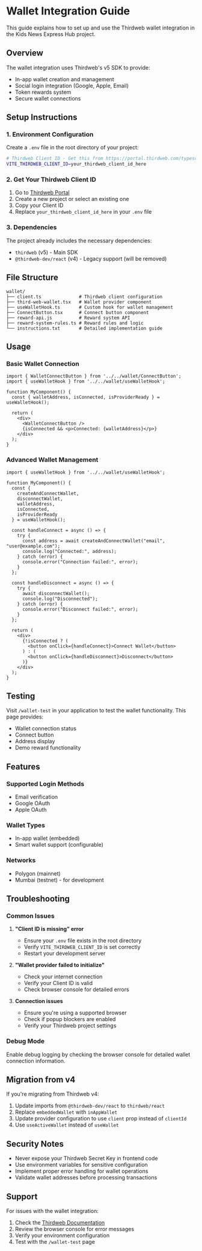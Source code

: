 # Wallet Integration Guide

This guide explains how to set up and use the Thirdweb wallet integration in the Kids News Express Hub project.

## Overview

The wallet integration uses Thirdweb's v5 SDK to provide:
- In-app wallet creation and management
- Social login integration (Google, Apple, Email)
- Token rewards system
- Secure wallet connections

## Setup Instructions

### 1. Environment Configuration

Create a `.env` file in the root directory of your project:

```bash
# Thirdweb Client ID - Get this from https://portal.thirdweb.com/typescript/v5/client
VITE_THIRDWEB_CLIENT_ID=your_thirdweb_client_id_here
```

### 2. Get Your Thirdweb Client ID

1. Go to [Thirdweb Portal](https://portal.thirdweb.com/typescript/v5/client)
2. Create a new project or select an existing one
3. Copy your Client ID
4. Replace `your_thirdweb_client_id_here` in your `.env` file

### 3. Dependencies

The project already includes the necessary dependencies:
- `thirdweb` (v5) - Main SDK
- `@thirdweb-dev/react` (v4) - Legacy support (will be removed)

## File Structure

```
wallet/
├── client.ts              # Thirdweb client configuration
├── third-web-wallet.tsx   # Wallet provider component
├── useWalletHook.ts       # Custom hook for wallet management
├── ConnectButton.tsx      # Connect button component
├── reward-api.js          # Reward system API
├── reward-system-rules.ts # Reward rules and logic
└── instructions.txt       # Detailed implementation guide
```

## Usage

### Basic Wallet Connection

```tsx
import { WalletConnectButton } from '../../wallet/ConnectButton';
import { useWalletHook } from '../../wallet/useWalletHook';

function MyComponent() {
  const { walletAddress, isConnected, isProviderReady } = useWalletHook();

  return (
    <div>
      <WalletConnectButton />
      {isConnected && <p>Connected: {walletAddress}</p>}
    </div>
  );
}
```

### Advanced Wallet Management

```tsx
import { useWalletHook } from '../../wallet/useWalletHook';

function MyComponent() {
  const { 
    createAndConnectWallet, 
    disconnectWallet, 
    walletAddress, 
    isConnected, 
    isProviderReady 
  } = useWalletHook();

  const handleConnect = async () => {
    try {
      const address = await createAndConnectWallet("email", "user@example.com");
      console.log("Connected:", address);
    } catch (error) {
      console.error("Connection failed:", error);
    }
  };

  const handleDisconnect = async () => {
    try {
      await disconnectWallet();
      console.log("Disconnected");
    } catch (error) {
      console.error("Disconnect failed:", error);
    }
  };

  return (
    <div>
      {!isConnected ? (
        <button onClick={handleConnect}>Connect Wallet</button>
      ) : (
        <button onClick={handleDisconnect}>Disconnect</button>
      )}
    </div>
  );
}
```

## Testing

Visit `/wallet-test` in your application to test the wallet functionality. This page provides:
- Wallet connection status
- Connect button
- Address display
- Demo reward functionality

## Features

### Supported Login Methods
- Email verification
- Google OAuth
- Apple OAuth

### Wallet Types
- In-app wallet (embedded)
- Smart wallet support (configurable)

### Networks
- Polygon (mainnet)
- Mumbai (testnet) - for development

## Troubleshooting

### Common Issues

1. **"Client ID is missing" error**
   - Ensure your `.env` file exists in the root directory
   - Verify `VITE_THIRDWEB_CLIENT_ID` is set correctly
   - Restart your development server

2. **"Wallet provider failed to initialize"**
   - Check your internet connection
   - Verify your Client ID is valid
   - Check browser console for detailed errors

3. **Connection issues**
   - Ensure you're using a supported browser
   - Check if popup blockers are enabled
   - Verify your Thirdweb project settings

### Debug Mode

Enable debug logging by checking the browser console for detailed wallet connection information.

## Migration from v4

If you're migrating from Thirdweb v4:

1. Update imports from `@thirdweb-dev/react` to `thirdweb/react`
2. Replace `embeddedWallet` with `inAppWallet`
3. Update provider configuration to use `client` prop instead of `clientId`
4. Use `useActiveWallet` instead of `useWallet`

## Security Notes

- Never expose your Thirdweb Secret Key in frontend code
- Use environment variables for sensitive configuration
- Implement proper error handling for wallet operations
- Validate wallet addresses before processing transactions

## Support

For issues with the wallet integration:
1. Check the [Thirdweb Documentation](https://portal.thirdweb.com/typescript/v5)
2. Review the browser console for error messages
3. Verify your environment configuration
4. Test with the `/wallet-test` page 